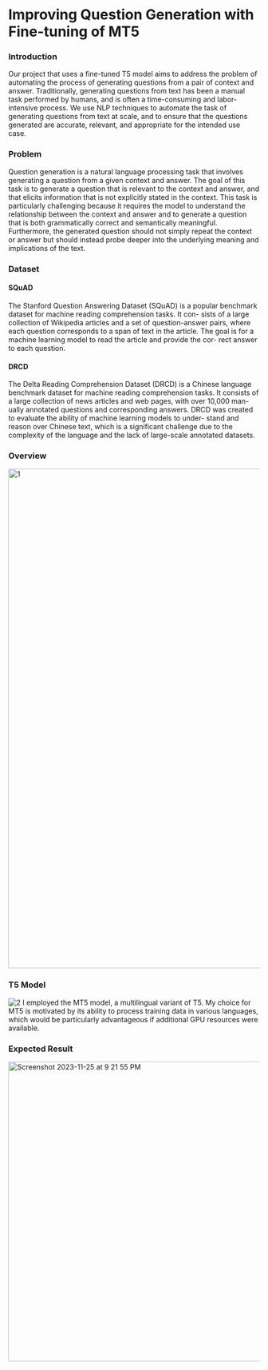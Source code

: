 # Improving Question Generation with Fine-tuning of MT5
### Introduction
Our project that uses a fine-tuned T5 model aims to address the problem of automating the process of generating questions from a pair of context and answer. Traditionally, generating questions from text has been a manual task performed by humans, and is often a time-consuming and labor-intensive process. We use NLP techniques to automate the task of generating questions from text at scale, and to ensure that the questions generated are accurate, relevant, and appropriate for the intended use case.

### Problem
Question generation is a natural language processing task that involves generating a question from a given context and answer. The goal of this task is to generate a question that is relevant to the context and answer, and that elicits information that is not explicitly stated in the context. This task is particularly challenging because it requires the model to understand the relationship between the context and answer and to generate a question that is both grammatically correct and semantically meaningful. Furthermore, the generated question should not simply repeat the context or answer but should instead probe deeper into the underlying meaning and implications of the text.

### Dataset
#### SQuAD
The Stanford Question Answering Dataset (SQuAD) is a popular benchmark dataset for machine reading comprehension tasks. It con- sists of a large collection of Wikipedia articles and a set of question-answer pairs, where each question corresponds to a span of text in the article. The goal is for a machine learning model to read the article and provide the cor- rect answer to each question.
#### DRCD
The Delta Reading Comprehension Dataset (DRCD) is a Chinese language benchmark dataset for machine reading comprehension tasks. It consists of a large collection of news articles and web pages, with over 10,000 man- ually annotated questions and corresponding answers. DRCD was created to evaluate the ability of machine learning models to under- stand and reason over Chinese text, which is a significant challenge due to the complexity of the language and the lack of large-scale annotated datasets.

### Overview
<img width="1000" alt="1" src="https://github.com/ZihanXie/CSCI596_Final_Project/assets/112039431/1b676dfe-6069-4fe0-94c4-854b8d34c8a8">

### T5 Model
![2](https://github.com/ZihanXie/CSCI596_Final_Project/assets/112039431/f1a09924-9fd4-4d90-ac1c-a25e3321ba3d)
I employed the MT5 model, a multilingual variant of T5. My choice for MT5 is motivated by its ability to process training data in various languages, which would be particularly advantageous if additional GPU resources were available.

### Expected Result
<img width="600" alt="Screenshot 2023-11-25 at 9 21 55 PM" src="https://github.com/ZihanXie/CSCI596_Final_Project/assets/112039431/26c50e28-4e68-4b34-9f85-cf52970376ff">
